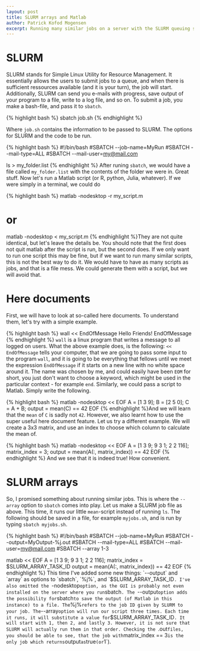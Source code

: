```yaml
---
layout: post
title: SLURM arrays and Matlab
author: Patrick Kofod Mogensen
excerpt: Running many similar jobs on a server with the SLURM queuing software is easy to do - even if you have many parameters to vary!
---
```


# SLURM

SLURM stands for Simple Linux Utility for Resource Management. It essentially allows the users to submit jobs to a queue, and when there is sufficient ressources available (and it is your turn), the job will start. Additionally, SLURM can send you e-mails with progress, save output of your program to a file, write to a log file, and so on. To submit a job, you make a bash-file, and pass it to `sbatch`.

{% highlight bash %}
sbatch job.sh
{% endhighlight %}


Where `job.sh` contains the information to be passed to SLURM. The options for SLURM and the code to be run.


{% highlight bash %}
#!/bin/bash
#SBATCH --job-name=MyRun
#SBATCH --mail-type=ALL
#SBATCH --mail-user=my@mail.com

ls > my_folder.list
{% endhighlight %}
After runing `sbatch`, we would have a file called `my_folder.list` with the contents of the folder we were in. Great stuff. Now let's run a Matlab script (or R, python, Julia, whatever). If we were simply in a terminal, we could do

{% highlight bash %}
matlab -nodesktop -r my_script.m
# or
matlab -nodesktop < my_script.m
{% endhighlight %}They are not quite identical, but let's leave the details be. You should note that the first does not quit matlab after the script is run, but the second does. If we only want to run one script this may be fine, but if we want to run many similar scripts, this is not the best way to do it. We would have to have as many scripts as jobs, and that is a file mess. We could generate them with a script, but we will avoid that.

# Here documents
First, we will have to look at so-called here documents. To understand them, let's try with a simple example.


{% highlight bash %}
wall << EndOfMessage
Hello Friends!
EndOfMessage
{% endhighlight %}
`wall` is a linux program that writes a message to all logged on users. What the above example does, is the following: `<< EndOfMessage` tells your computer, that we are going to pass some input to the program `wall`, and it is going to be everything that fellows until we meet the expression `EndOfMessage` if it starts on a new line with no white space around it. The name was chosen by me, and could easily have been `EOM` for short, you just don't want to choose a keyword, which might be used in the particular context - for example `end`. Similarly, we could pass a script to Matlab. Simply write the following.


{% highlight bash %}
matlab -nodesktop << EOF
A = [1 3 9];
B = [2 5 0];
C = A + B;
output = mean(C) == 42
EOF
{% endhighlight %}And we will learn that the `mean` of `C` is sadly not `42`. However, we also learnt how to use the super useful here document feature. Let us try a different example. We will create a 3x3 matrix, and use an index to choose which column to calculate the mean of.


{% highlight bash %}
matlab -nodesktop << EOF
A = [1 3 9; 9 3 1; 2 2 116];
matrix_index = 3;
output = mean(A(:, matrix_index)) == 42
EOF
{% endhighlight %}
And we see that it is indeed true! How convenient.

# SLURM arrays
So, I promised something about running similar jobs. This is where the `--array` option to `sbatch` comes into play. Let us make a SLURM job file as above. This time, it runs our little `mean`-script instead of running `ls`. The following should be saved in a file, for example `myjobs.sh`, and is run by typing `sbatch myjobs.sh`.


{% highlight bash %}
#!/bin/bash
#SBATCH --job-name=MyRun
#SBATCH --output=MyOutput-%j.out
#SBATCH --mail-type=ALL
#SBATCH --mail-user=my@mail.com
#SBATCH --array 1-3

matlab << EOF
A = [1 3 9; 9 3 1; 2 2 116];
matrix_index = $SLURM_ARRAY_TASK_ID
output = mean(A(:, matrix_index)) == 42
EOF
{% endhighlight %}
This time I've added some new things: `--output` and `array` as options to `sbatch`, `%j%`, and `$SLURM_ARRAY_TASK_ID`. I've also omitted the `-nodesktop` option, as the GUI is probably not even installed on the server where you run `sbatch`. The `--output` option adds the possibility for `sbatch` to save the output (of Matlab in this instance) to a file. The `%j%` refers to the job ID given by SLURM to your job. The `--array` option will run our script three times. Each time it runs, it will substitute a value for `$SLURM_ARRAY_TASK_ID`. It will start with 1, then 2, and lastly 3. However, it is not sure that SLURM will actually run them in that order. Checking the `.out` files, you should be able to see, that the job with `matrix_index == 3` is the only job which returns `output` as `true` (or `1`).